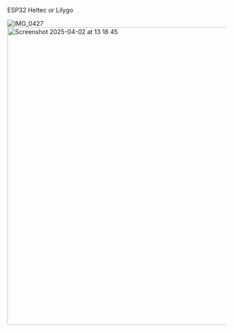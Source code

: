 ESP32 Heltec or Lilygo


![IMG_0427](https://github.com/user-attachments/assets/5a7ca207-e0d1-4810-bba2-994f970e5809)
<img width="684" alt="Screenshot 2025-04-02 at 13 18 45" src="https://github.com/user-attachments/assets/5e570081-c18e-4fe3-9f94-b0b3e9a2d9eb" />
